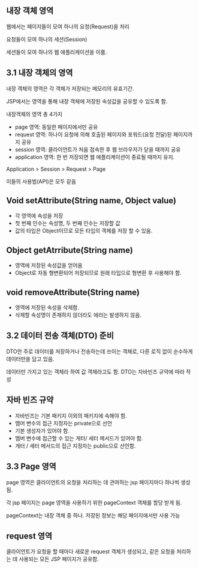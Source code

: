 ## 내장 객체 영역

웹에서는 페이지들이 모여 하나의 요청(Request)을 처리

요청들이 모여 하나의 세션(Session)

세션들이 모여 하나의 웹 애플리케이션을 이룸.

## 3.1 내장 객체의 영역

내장 객체의 영역은 각 객체가 저장되는 메모리의 유효기간.

JSP에서는 영역을 통해 내장 객체에 저장된 속성값을 공유할 수 있도록 함.

내장객체의 영역 총 4가지
- page 영역: 동일한 페이지에서만 공유
- request 영역: 하나이 요청에 의해 호출된 페이지와 포워드(요청 전달)된 페이지까지 공유
- session 영역: 클라이언트가 처음 접속한 후 웹 브라우저가 닫을 때까지 공유
- application 영역: 한 번 저장되면 웹 애플리케이션이 종료될 때까지 유지.

Application > Session > Request > Page

이들의 사용법(API)은 모두 같음

## Void setAttribute(String name, Object value)
- 각 영역에 속성을 저장
- 첫 번째 인수는 속성명, 두 번째 인수는 저장할 값
- 값의 타입은 Object이므로 모든 타입의 객체를 저장 할 수 있음.

## Object getAtrribute(String name)
- 영역에 저장된 속성값을 얻어옴
- Object로 자동 형변환되어 저장되므로 원래 타입으로 형변환 후 사용해야 함.

## void removeAttribute(String name)
- 영역에 저장된 속성을 삭제함.
- 삭제할 속성명이 존재하지 않더라도 에러는 발생하지 않음.

## 3.2 데이터 전송 객체(DTO) 준비

DTO란 주로 데이터를 저장하거나 전송하는데 쓰이는 객체로, 다른 로직 없이 순수하게 데이터만을 담고 있음.

데이터만 가지고 있는 객체라 하여 값 객체라고도 함. DTO는 자바빈즈 규약에 따라 작성

## 자바 빈즈 규약
- 자바빈즈는 기본 패키지 이외의 패키지에 속해야 함.
- 멤머 변수의 접근 지정자는 private으로 선언
- 기본 생성자가 있어야 함.
- 멤버 변수에 접근할 수 있는 게터/ 세터 메서드가 있어야 함.
- 게터 / 세터 메서드의 접근 지정자는 public으로 선언함.

## 3.3 Page 영역

page 영역은 클라이언트의 요청을 처리하는 데 관여하는 jsp 페이지마다 하나씩 생성됨.

각 jsp 페이지는 page 영역을 사용하기 위한 pageContext 객체를 할당 받게 됨.

pageContext는 내장 객체 중 하나. 저장된 정보는 해당 페이지에서만 사용 가능

## request 영역

클라이언트가 요청을 할 때마다 새로운 request 객체가 생성되고, 같은 요청을 처리하는 데 사용되는 모든 JSP 페이지가 공유함.
